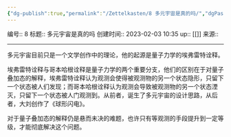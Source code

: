 ```yaml
---
{"dg-publish":true,"permalink":"/Zettelkasten/8 多元宇宙是真的吗/","dgPassFrontmatter":true}
---
```


编号:: 8
标题:: 多元宇宙是真的吗
创建时间:: 2023-02-03 10:35
up:: [[]]
来源:: 

---
多元宇宙目前只是一个文学创作中的理论，他的起源是量子力学的埃弗雷特诠释。

埃弗雷特诠释与哥本哈根诠释是量子力学的两个重要分支，他们的区别在于对量子叠加态的解释，埃弗雷特诠释认为观测会使得被观测物的另一个状态隐形，只留下一个状态被人们发现；而哥本哈根诠释认为观测会导致被观测物的另一个状态湮灭，只留下一个状态被人门观测到。从前者，诞生了多元宇宙的设计思路，从后者，大刘创作了《球形闪电》。

对于量子叠加态的解释仍是悬而未决的难题，也许只有等观测的手段提升到一定等级，才能彻底解决这个问题。


